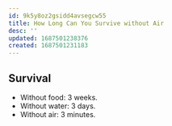 ```yaml
---
id: 9k5y8oz2gsidd4avsegcw55
title: How Long Can You Survive without Air
desc: ''
updated: 1687501238376
created: 1687501231183
---
```


## Survival
* Without food: 3 weeks. 
* Without water: 3 days.
* Without air: 3 minutes. 